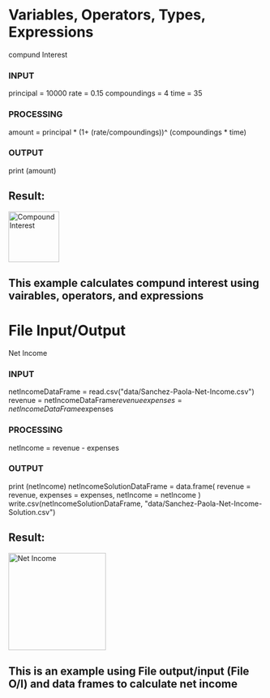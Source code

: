 # Variables, Operators, Types, Expressions
compund Interest

### INPUT
principal = 10000
rate = 0.15
compoundings = 4
time = 35

### PROCESSING
amount = principal * (1+ (rate/compoundings))^ (compoundings * time)

### OUTPUT
print (amount)

## Result:
<img width="100" alt="Compound Interest" src="https://user-images.githubusercontent.com/98184898/166986211-d65867a8-af08-4e1d-a6f0-19dff4eb8058.png">

## This example calculates compund interest using vairables, operators, and expressions





# File Input/Output
Net Income

### INPUT
netIncomeDataFrame = read.csv("data/Sanchez-Paola-Net-Income.csv")
revenue = netIncomeDataFrame$revenue
expenses = netIncomeDataFrame$expenses

### PROCESSING
netIncome = revenue - expenses

### OUTPUT
print (netIncome)
netIncomeSolutionDataFrame = data.frame(
  revenue = revenue,
  expenses = expenses,
  netIncome = netIncome
)
write.csv(netIncomeSolutionDataFrame, "data/Sanchez-Paola-Net-Income-Solution.csv")

## Result:
<img width="192" alt="Net Income" src="https://user-images.githubusercontent.com/98184898/166986812-bfabea60-80e8-464d-8497-c008ead18aad.png">

## This is an example using File output/input (File O/I) and data frames to calculate net income



